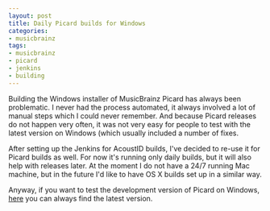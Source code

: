 ```yaml
---
layout: post
title: Daily Picard builds for Windows
categories:
- musicbrainz
tags:
- musicbrainz
- picard
- jenkins
- building
---
```


Building the Windows installer of MusicBrainz Picard has always been problematic. I never had the process
automated, it always involved a lot of manual steps which I could never remember. And because Picard releases
do not happen very often, it was not very easy for people to test with the latest version on Windows (which usually included a number of fixes.

After setting up the Jenkins for AcoustID builds, I've decided to re-use it for Picard builds as well.
For now it's running only daily builds, but it will also help with releases later. At the moment I do not have
a 24/7 running Mac machine, but in the future I'd like to have OS X builds set up in a similar way.

Anyway, if you want to test the development version of Picard on Windows, [here](http://build.oxygene.sk/job/package-picard-win-daily/) you can always find the latest version.

